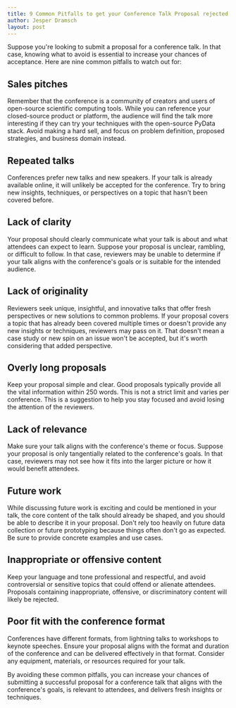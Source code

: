 ```yaml
---
title: 9 Common Pitfalls to get your Conference Talk Proposal rejected
author: Jesper Dramsch
layout: post
---
```


Suppose you're looking to submit a proposal for a conference talk. In that case, knowing what to avoid is essential to increase your chances of acceptance. Here are nine common pitfalls to watch out for:

## Sales pitches
Remember that the conference is a community of creators and users of open-source scientific computing tools. While you can reference your closed-source product or platform, the audience will find the talk more interesting if they can try your techniques with the open-source PyData stack. Avoid making a hard sell, and focus on problem definition, proposed strategies, and business domain instead.

## Repeated talks
Conferences prefer new talks and new speakers. If your talk is already available online, it will unlikely be accepted for the conference. Try to bring new insights, techniques, or perspectives on a topic that hasn't been covered before.

## Lack of clarity
Your proposal should clearly communicate what your talk is about and what attendees can expect to learn. Suppose your proposal is unclear, rambling, or difficult to follow. In that case, reviewers may be unable to determine if your talk aligns with the conference's goals or is suitable for the intended audience.

## Lack of originality
Reviewers seek unique, insightful, and innovative talks that offer fresh perspectives or new solutions to common problems. If your proposal covers a topic that has already been covered multiple times or doesn't provide any new insights or techniques, reviewers may pass on it. That doesn't mean a case study or new spin on an issue won't be accepted, but it's worth considering that added perspective.

## Overly long proposals
Keep your proposal simple and clear. Good proposals typically provide all the vital information within 250 words. This is not a strict limit and varies per conference. This is a suggestion to help you stay focused and avoid losing the attention of the reviewers.

## Lack of relevance
Make sure your talk aligns with the conference's theme or focus. Suppose your proposal is only tangentially related to the conference's goals. In that case, reviewers may not see how it fits into the larger picture or how it would benefit attendees.

## Future work
While discussing future work is exciting and could be mentioned in your talk, the core content of the talk should already be shaped, and you should be able to describe it in your proposal. Don't rely too heavily on future data collection or future prototyping because things often don't go as expected. Be sure to provide concrete examples and use cases.

## Inappropriate or offensive content
Keep your language and tone professional and respectful, and avoid controversial or sensitive topics that could offend or alienate attendees. Proposals containing inappropriate, offensive, or discriminatory content will likely be rejected.

## Poor fit with the conference format
Conferences have different formats, from lightning talks to workshops to keynote speeches. Ensure your proposal aligns with the format and duration of the conference and can be delivered effectively in that format. Consider any equipment, materials, or resources required for your talk.

By avoiding these common pitfalls, you can increase your chances of submitting a successful proposal for a conference talk that aligns with the conference's goals, is relevant to attendees, and delivers fresh insights or techniques.